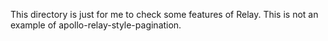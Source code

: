 This directory is just for me to check some features of Relay.
This is not an example of apollo-relay-style-pagination.
